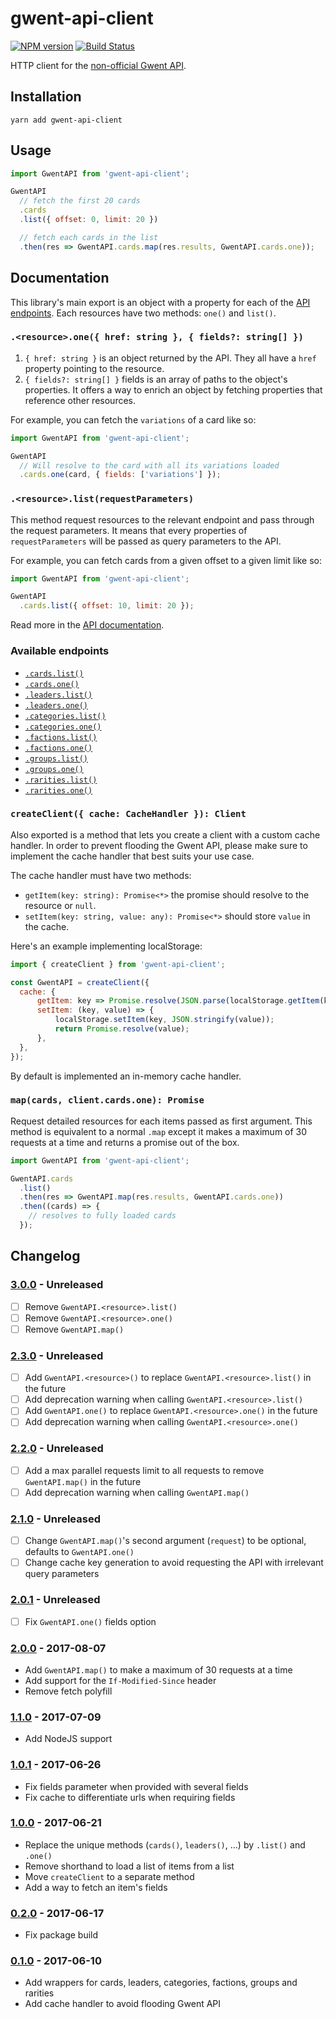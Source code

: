 # gwent-api-client

[![NPM version](https://badge.fury.io/js/gwent-api-client.svg)](http://badge.fury.io/js/gwent-api-client)
[![Build Status](https://travis-ci.org/Zhouzi/gwent-api-client.svg?branch=master)](https://travis-ci.org/zhouzi/gwent-api-client)

HTTP client for the [non-official Gwent API](https://gwentapi.com/).

## Installation

```
yarn add gwent-api-client
```

## Usage

```js
import GwentAPI from 'gwent-api-client';

GwentAPI
  // fetch the first 20 cards
  .cards
  .list({ offset: 0, limit: 20 })

  // fetch each cards in the list
  .then(res => GwentAPI.cards.map(res.results, GwentAPI.cards.one));
```

## Documentation

This library's main export is an object with a property for each of the [API endpoints](https://gwentapi.com/swagger/index.html).
Each resources have two methods: `one()` and `list()`.

### `.<resource>.one({ href: string }, { fields?: string[] })`

1. `{ href: string }` is an object returned by the API. They all have a `href` property pointing to the resource.
2. `{ fields?: string[] }` fields is an array of paths to the object's properties. It offers a way to enrich an object by fetching properties that reference other resources.

For example, you can fetch the `variations` of a card like so:

```js
import GwentAPI from 'gwent-api-client';

GwentAPI
  // Will resolve to the card with all its variations loaded
  .cards.one(card, { fields: ['variations'] });
```

### `.<resource>.list(requestParameters)`

This method request resources to the relevant endpoint and pass through the request parameters.
It means that every properties of `requestParameters` will be passed as query parameters to the API.

For example, you can fetch cards from a given offset to a given limit like so:

```js
import GwentAPI from 'gwent-api-client';

GwentAPI
  .cards.list({ offset: 10, limit: 20 });
```

Read more in the [API documentation](https://gwentapi.com/swagger/index.html).

### Available endpoints

* [`.cards.list()`](https://gwentapi.com/swagger/index.html#operation--v0-cards-get)
* [`.cards.one()`](https://gwentapi.com/swagger/index.html#operation--v0-cards--cardID--get)
* [`.leaders.list()`](https://gwentapi.com/swagger/index.html#operation--v0-cards-leaders-get)
* [`.leaders.one()`](https://gwentapi.com/swagger/index.html#operation--v0-cards--cardID--get)
* [`.categories.list()`](https://gwentapi.com/swagger/index.html#operation--v0-categories-get)
* [`.categories.one()`](https://gwentapi.com/swagger/index.html#operation--v0-categories--categoryID--get)
* [`.factions.list()`](https://gwentapi.com/swagger/index.html#operation--v0-factions-get)
* [`.factions.one()`](https://gwentapi.com/swagger/index.html#operation--v0-factions--factionID--get)
* [`.groups.list()`](https://gwentapi.com/swagger/index.html#operation--v0-groups-get)
* [`.groups.one()`](https://gwentapi.com/swagger/index.html#operation--v0-groups--groupID--get)
* [`.rarities.list()`](https://gwentapi.com/swagger/index.html#operation--v0-rarities-get)
* [`.rarities.one()`](https://gwentapi.com/swagger/index.html#operation--v0-rarities--rarityID--get)

### `createClient({ cache: CacheHandler }): Client`

Also exported is a method that lets you create a client with a custom cache handler.
In order to prevent flooding the Gwent API, please make sure to implement the cache handler that best suits your use case.

The cache handler must have two methods:

* `getItem(key: string): Promise<*>` the promise should resolve to the resource or `null`.
* `setItem(key: string, value: any): Promise<*>` should store `value` in the cache.

Here's an example implementing localStorage:

```js
import { createClient } from 'gwent-api-client';

const GwentAPI = createClient({
  cache: {
      getItem: key => Promise.resolve(JSON.parse(localStorage.getItem(key))),
      setItem: (key, value) => {
          localStorage.setItem(key, JSON.stringify(value));
          return Promise.resolve(value);
      },
  },
});
```

By default is implemented an in-memory cache handler.

### `map(cards, client.cards.one): Promise`

Request detailed resources for each items passed as first argument.
This method is equivalent to a normal `.map` except it makes a maximum of 30 requests at a time and returns a promise out of the box.

```js
import GwentAPI from 'gwent-api-client';

GwentAPI.cards
  .list()
  .then(res => GwentAPI.map(res.results, GwentAPI.cards.one))
  .then((cards) => {
    // resolves to fully loaded cards
  });
```

## Changelog

### [3.0.0](https://github.com/Zhouzi/gwent-api-client/compare/2.3.0...3.0.0) - Unreleased

- [ ] Remove `GwentAPI.<resource>.list()`
- [ ] Remove `GwentAPI.<resource>.one()`
- [ ] Remove `GwentAPI.map()`

### [2.3.0](https://github.com/Zhouzi/gwent-api-client/compare/2.2.0...2.3.0) - Unreleased

- [ ] Add `GwentAPI.<resource>()` to replace `GwentAPI.<resource>.list()` in the future
- [ ] Add deprecation warning when calling `GwentAPI.<resource>.list()`
- [ ] Add `GwentAPI.one()` to replace `GwentAPI.<resource>.one()` in the future
- [ ] Add deprecation warning when calling `GwentAPI.<resource>.one()`

### [2.2.0](https://github.com/Zhouzi/gwent-api-client/compare/2.1.0...2.2.0) - Unreleased

- [ ] Add a max parallel requests limit to all requests to remove `GwentAPI.map()` in the future
- [ ] Add deprecation warning when calling `GwentAPI.map()`

### [2.1.0](https://github.com/Zhouzi/gwent-api-client/compare/2.0.1...2.1.0) - Unreleased

- [ ] Change `GwentAPI.map()`'s second argument (`request`) to be optional, defaults to `GwentAPI.one()` 
- [ ] Change cache key generation to avoid requesting the API with irrelevant query parameters

### [2.0.1](https://github.com/Zhouzi/gwent-api-client/compare/2.0.0...2.0.1) - Unreleased

- [ ] Fix `GwentAPI.one()` fields option

### [2.0.0](https://github.com/Zhouzi/gwent-api-client/compare/1.1.1...2.0.0) - 2017-08-07

- Add `GwentAPI.map()` to make a maximum of 30 requests at a time
- Add support for the `If-Modified-Since` header
- Remove fetch polyfill

### [1.1.0](https://github.com/Zhouzi/gwent-api-client/compare/1.0.1...1.1.1) - 2017-07-09

- Add NodeJS support

### [1.0.1](https://github.com/Zhouzi/gwent-api-client/compare/1.0.0...1.0.1) - 2017-06-26

- Fix fields parameter when provided with several fields
- Fix cache to differentiate urls when requiring fields

### [1.0.0](https://github.com/Zhouzi/gwent-api-client/compare/0.2.0...1.0.0) - 2017-06-21

- Replace the unique methods (`cards()`, `leaders()`, ...) by `.list()` and `.one()`
- Remove shorthand to load a list of items from a list
- Move `createClient` to a separate method
- Add a way to fetch an item's fields

### [0.2.0](https://github.com/Zhouzi/gwent-api-client/compare/0.1.0...0.2.0) - 2017-06-17

- Fix package build

### [0.1.0](https://github.com/Zhouzi/gwent-api-client/compare/...0.1.0) - 2017-06-10

- Add wrappers for cards, leaders, categories, factions, groups and rarities
- Add cache handler to avoid flooding Gwent API
